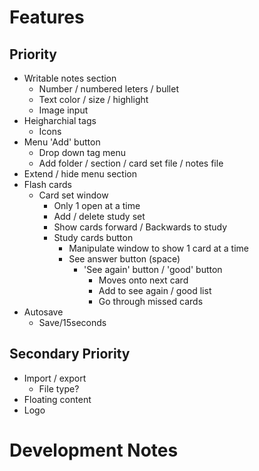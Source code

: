 # Features
## Priority
* Writable notes section
    * Number / numbered leters / bullet 
    * Text color / size / highlight
    * Image input
* Heigharchial tags
    * Icons
* Menu 'Add' button
    * Drop down tag menu
    * Add folder / section / card set file / notes file
* Extend / hide menu section
* Flash cards
    * Card set window
        * Only 1 open at a time
        * Add / delete study set
        * Show cards forward / Backwards to study 
        * Study cards button
            * Manipulate window to show 1 card at a time
            * See answer button (space) 
                * 'See again' button / 'good' button
                    * Moves onto next card
                    * Add to see again / good list
                    * Go through missed cards
* Autosave
    * Save/15seconds
## Secondary Priority
* Import / export 
    * File type?
* Floating content
* Logo

# Development Notes



